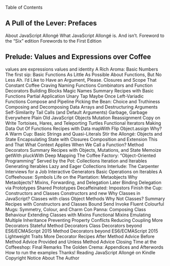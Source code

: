 Table of Contents
## A Pull of the Lever: Prefaces
   About JavaScript Allongé
   What JavaScript Allongé is. And isn’t.
   Foreword to the “Six” edition
   Forewords to the First Edition
## Prelude: Values and Expressions over Coffee
values are expressions
values and identity
A Rich Aroma: Basic Numbers
The first sip: Basic Functions
As Little As Possible About Functions, But No Less
Ah. I’d Like to Have an Argument, Please.
Closures and Scope
That Constant Coffee Craving
Naming Functions
Combinators and Function Decorators
Building Blocks
Magic Names
Summary
Recipes with Basic Functions
Partial Application
Unary
Tap
Maybe
Once
Left-Variadic Functions
Compose and Pipeline
Picking the Bean: Choice and Truthiness
Composing and Decomposing Data
Arrays and Destructuring Arguments
Self-Similarity
Tail Calls (and Default Arguments)
Garbage, Garbage Everywhere
Plain Old JavaScript Objects
Mutation
Reassignment
Copy on Write
Tortoises, Hares, and Teleporting Turtles
Functional Iterators
Making Data Out Of Functions
Recipes with Data
mapWith
Flip
Object.assign
Why?
A Warm Cup: Basic Strings and Quasi-Literals
Stir the Allongé: Objects and State
Encapsulating State with Closures
Composition and Extension
This and That
What Context Applies When We Call a Function?
Method Decorators
Summary
Recipes with Objects, Mutations, and State
Memoize
getWith
pluckWith
Deep Mapping
The Coffee Factory: “Object-Oriented Programming”
Served by the Pot: Collections
Iteration and Iterables
Generating Iterables
Lazy and Eager Collections
Interlude: The Carpenter Interviews for a Job
Interactive Generators
Basic Operations on Iterables
A Coffeehouse: Symbols
Life on the Plantation: Metaobjects
Why Metaobjects?
Mixins, Forwarding, and Delegation
Later Binding
Delegation via Prototypes
Shared Prototypes
Decaffeinated: Impostors
Finish the Cup: Constructors and Classes
Constructors and new
Why Classes in JavaScript?
Classes with class
Object Methods
Why Not Classes?
Summary
Recipes with Constructors and Classes
Bound
Send
Invoke
Fluent
Colourful Mugs: Symmetry, Colour, and Charm
Con Panna: Composing Class Behaviour
Extending Classes with Mixins
Functional Mixins
Emulating Multiple Inheritance
Preventing Property Conflicts
Reducing Coupling
More Decorators
Stateful Method Decorators
Class Decorators beyond ES6/ECMAScript 2015
Method Decorators beyond ES6/ECMAScript 2015
Lightweight Traits
More Decorator Recipes
After Method Advice
Before Method Advice
Provided and Unless
Method Advice
Closing Time at the Coffeeshop: Final Remarks
The Golden Crema: Appendices and Afterwords
How to run the examples
Thanks!
Reading JavaScript Allongé on Kindle
Copyright Notice
About The Author
